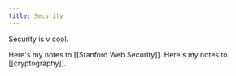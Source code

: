 ```yaml
---
title: Security
---
```


Security is v cool.

Here's my notes to [[Stanford Web Security]].
Here's my notes to [[cryptography]].
